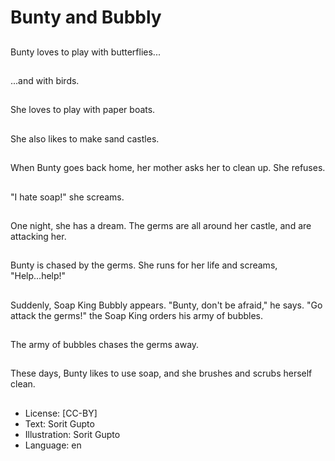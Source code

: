 # Bunty and Bubbly

##
Bunty loves to play with
butterflies...

##
...and with birds.

##
She loves to play with
paper boats.

##
She also likes to make
sand castles.

##
When Bunty goes back
home, her mother asks
her to clean up. She
refuses.

##
"I hate soap!" she
screams.

##
One night, she has a
dream. The germs are
all around her castle,
and are attacking her.

##
Bunty is chased by the
germs.
She runs for her life and
screams, "Help...help!"

##
Suddenly, Soap King
Bubbly appears.
"Bunty, don't be afraid,"
he says.
"Go attack the germs!"
the Soap King orders
his army of bubbles.

##
The army of bubbles
chases the germs away.

##
These days, Bunty likes
to use soap, and she
brushes and scrubs
herself clean.

##
* License: [CC-BY]
* Text: Sorit Gupto
* Illustration: Sorit Gupto
* Language: en
